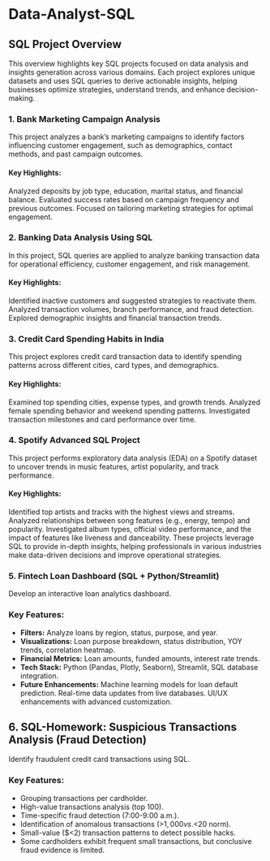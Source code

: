 # Data-Analyst-SQL


## SQL Project Overview
This overview highlights key SQL projects focused on data analysis and insights generation across various domains. Each project explores unique datasets and uses SQL queries to derive actionable insights, helping businesses optimize strategies, understand trends, and enhance decision-making.

### 1. Bank Marketing Campaign Analysis
This project analyzes a bank’s marketing campaigns to identify factors influencing customer engagement, such as demographics, contact methods, and past campaign outcomes.

#### Key Highlights:
Analyzed deposits by job type, education, marital status, and financial balance.
Evaluated success rates based on campaign frequency and previous outcomes.
Focused on tailoring marketing strategies for optimal engagement.

### 2. Banking Data Analysis Using SQL
In this project, SQL queries are applied to analyze banking transaction data for operational efficiency, customer engagement, and risk management.

#### Key Highlights:
Identified inactive customers and suggested strategies to reactivate them.
Analyzed transaction volumes, branch performance, and fraud detection.
Explored demographic insights and financial transaction trends.

### 3. Credit Card Spending Habits in India
This project explores credit card transaction data to identify spending patterns across different cities, card types, and demographics.

#### Key Highlights:
Examined top spending cities, expense types, and growth trends.
Analyzed female spending behavior and weekend spending patterns.
Investigated transaction milestones and card performance over time.

### 4. Spotify Advanced SQL Project
This project performs exploratory data analysis (EDA) on a Spotify dataset to uncover trends in music features, artist popularity, and track performance.

#### Key Highlights:
Identified top artists and tracks with the highest views and streams.
Analyzed relationships between song features (e.g., energy, tempo) and popularity.
Investigated album types, official video performance, and the impact of features like liveness and danceability.
These projects leverage SQL to provide in-depth insights, helping professionals in various industries make data-driven decisions and improve operational strategies.

### 5. Fintech Loan Dashboard (SQL + Python/Streamlit)
Develop an interactive loan analytics dashboard.

### Key Features:

   - **Filters:** Analyze loans by region, status, purpose, and year.
   - **Visualizations:** Loan purpose breakdown, status distribution, YOY trends, correlation heatmap.
   - **Financial Metrics:** Loan amounts, funded amounts, interest rate trends.
   - **Tech Stack:** Python (Pandas, Plotly, Seaborn), Streamlit, SQL database integration.
   - **Future Enhancements:**
       Machine learning models for loan default prediction.
       Real-time data updates from live databases.
       UI/UX enhancements with advanced customization.


## 6. SQL-Homework: Suspicious Transactions Analysis (Fraud Detection)
Identify fraudulent credit card transactions using SQL.

### Key Features:
  - Grouping transactions per cardholder.
  - High-value transactions analysis (top 100).
  - Time-specific fraud detection (7:00-9:00 a.m.).
  - Identification of anomalous transactions (>$1,000 vs. <$20 norm).
  - Small-value ($<2) transaction patterns to detect possible hacks.
  - Some cardholders exhibit frequent small transactions, but conclusive fraud evidence is limited.

